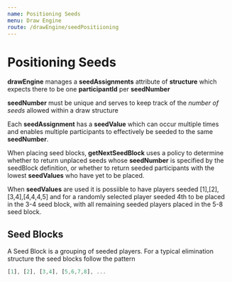 ```yaml
---
name: Positioning Seeds
menu: Draw Engine
route: /drawEngine/seedPositiioning
---
```


# Positioning Seeds

**drawEngine** manages a **seedAssignments** attribute of **structure** which expects there to be one **participantId** per **seedNumber**

**seedNumber** must be unique and serves to keep track of the _number of seeds_ allowed within a draw structure

Each **seedAssignment** has a **seedValue** which can occur multiple times and enables multiple participants to effectively be seeded to the same **seedNumber**.

When placing seed blocks, **getNextSeedBlock** uses a policy to determine whether to return unplaced seeds whose **seedNumber** is specified by the seedBlock definition, or whether to return seeded participants with the lowest **seedValues** who have yet to be placed.

When **seedValues** are used it is possiible to have players seeded [1],[2],[3,4],[4,4,4,5] and for a randomly selected player seeded 4th to be placed in the 3-4 seed block, with all remaining seeded players placed in the 5-8 seed block.

## Seed Blocks

A Seed Block is a grouping of seeded players. For a typical elimination structure the seed blocks follow the pattern

```js
[1], [2], [3,4], [5,6,7,8], ...
```
